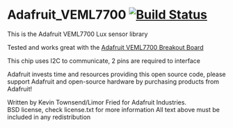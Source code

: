 Adafruit_VEML7700 [![Build Status](https://travis-ci.com/adafruit/Adafruit_VEML7700.svg?branch=master)](https://travis-ci.com/adafruit/Adafruit_VEML7700)
================

This is the Adafruit VEML7700 Lux sensor library

Tested and works great with the [Adafruit VEML7700 Breakout Board](http://www.adafruit.com/)

This chip uses I2C to communicate, 2 pins are required to interface

Adafruit invests time and resources providing this open source code, 
please support Adafruit and open-source hardware by purchasing 
products from Adafruit!

Written by Kevin Townsend/Limor Fried for Adafruit Industries.  
BSD license, check license.txt for more information
All text above must be included in any redistribution
